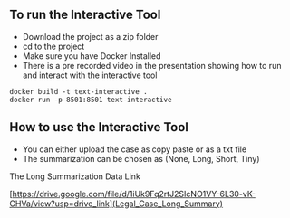 ## To run the Interactive Tool
- Download the project as a zip folder
- cd to the project
- Make sure you have Docker Installed
- There is a pre recorded video in the presentation showing how to run and interact with the interactive tool
```
docker build -t text-interactive .
docker run -p 8501:8501 text-interactive
```

## How to use the Interactive Tool
- You can either upload the case as copy paste or as a txt file
- The summarization can be chosen as (None, Long, Short, Tiny)

The Long Summarization Data Link

[https://drive.google.com/file/d/1iUk9Fq2rtJ2SIcNO1VY-6L30-vK-CHVa/view?usp=drive_link](Legal_Case_Long_Summary)
